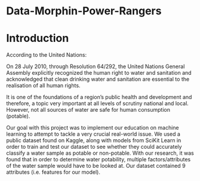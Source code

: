 # Data-Morphin-Power-Rangers

# Introduction
According to the United Nations:

On 28 July 2010, through Resolution 64/292, the United Nations General Assembly explicitly recognized the human right to water and sanitation and acknowledged that clean drinking water and sanitation are essential to the realisation of all human rights.

It is one of the foundations of a region’s public health and development and therefore, a topic very important at all levels of scrutiny national and local. However, not all sources of water are safe for human consumption (potable). 

Our goal with this project was to implement our education on machine learning to attempt to tackle a very crucial real-world issue. We used a public dataset found on Kaggle, along with models from SciKit Learn in order to train and test our dataset to see whether they could accurately classify a water sample as potable or non-potable. With our research, it was found that in order to determine water potability, multiple factors/attributes of the water sample would have to be looked at. Our dataset contained 9 attributes (i.e. features for our model).


